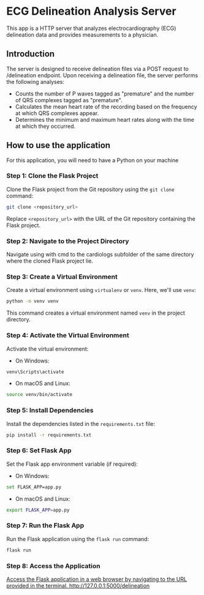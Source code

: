 # ECG Delineation Analysis Server
This app is a  HTTP server that analyzes electrocardiography (ECG) delineation data and provides measurements to a physician.

## Introduction
The server is designed to receive delineation files via a POST request to /delineation endpoint. Upon receiving a delineation file, the server performs the following analyses:

+ Counts the number of P waves tagged as "premature" and the number of QRS complexes tagged as "premature".
+ Calculates the mean heart rate of the recording based on the frequency at which QRS complexes appear.
+ Determines the minimum and maximum heart rates along with the time at which they occurred.

## How to use the application
For this application, you will need to have a Python on your machine
### Step 1: Clone the Flask Project
Clone the Flask project from the Git repository using the `git clone` command:
```bash
git clone <repository_url>
```
Replace `<repository_url>` with the URL of the Git repository containing the Flask project.

### Step 2: Navigate to the Project Directory
Navigate using with cmd to the cardiologs subfolder of the same directory where the cloned Flask project lie.

### Step 3: Create a Virtual Environment
Create a virtual environment using `virtualenv` or `venv`. Here, we'll use `venv`:
```bash
python -m venv venv
```
This command creates a virtual environment named `venv` in the project directory.

### Step 4: Activate the Virtual Environment
Activate the virtual environment:
- On Windows:
```bash
venv\Scripts\activate
```
- On macOS and Linux:
```bash
source venv/bin/activate
```

### Step 5: Install Dependencies
Install the dependencies listed in the `requirements.txt` file:
```bash
pip install -r requirements.txt
```

### Step 6: Set Flask App
Set the Flask app environment variable (if required):
- On Windows:
```bash
set FLASK_APP=app.py
```
- On macOS and Linux:
```bash
export FLASK_APP=app.py
```

### Step 7: Run the Flask App
Run the Flask application using the `flask run` command:
```bash
flask run
```

### Step 8: Access the Application
[Access the Flask application in a web browser by navigating to the URL provided in the terminal.
](http://127.0.0.1:5000/delineation)http://127.0.0.1:5000/delineation
